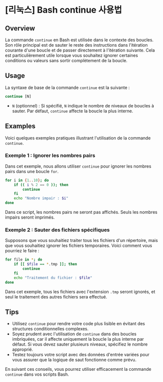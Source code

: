 # [리눅스] Bash continue 사용법

## Overview
La commande `continue` en Bash est utilisée dans le contexte des boucles. Son rôle principal est de sauter le reste des instructions dans l'itération courante d'une boucle et de passer directement à l'itération suivante. Cela est particulièrement utile lorsque vous souhaitez ignorer certaines conditions ou valeurs sans sortir complètement de la boucle.

## Usage
La syntaxe de base de la commande `continue` est la suivante :

```bash
continue [N]
```

- `N` (optionnel) : Si spécifié, `N` indique le nombre de niveaux de boucles à sauter. Par défaut, `continue` affecte la boucle la plus interne.

## Examples
Voici quelques exemples pratiques illustrant l'utilisation de la commande `continue`.

### Exemple 1 : Ignorer les nombres pairs
Dans cet exemple, nous allons utiliser `continue` pour ignorer les nombres pairs dans une boucle `for`.

```bash
for i in {1..10}; do
    if (( i % 2 == 0 )); then
        continue
    fi
    echo "Nombre impair : $i"
done
```
Dans ce script, les nombres pairs ne seront pas affichés. Seuls les nombres impairs seront imprimés.

### Exemple 2 : Sauter des fichiers spécifiques
Supposons que vous souhaitiez traiter tous les fichiers d'un répertoire, mais que vous souhaitiez ignorer les fichiers temporaires. Voici comment vous pourriez le faire :

```bash
for file in *; do
    if [[ $file == *.tmp ]]; then
        continue
    fi
    echo "Traitement du fichier : $file"
done
```
Dans cet exemple, tous les fichiers avec l'extension `.tmp` seront ignorés, et seul le traitement des autres fichiers sera effectué.

## Tips
- Utilisez `continue` pour rendre votre code plus lisible en évitant des structures conditionnelles complexes.
- Soyez prudent avec l'utilisation de `continue` dans des boucles imbriquées, car il affecte uniquement la boucle la plus interne par défaut. Si vous devez sauter plusieurs niveaux, spécifiez le nombre approprié.
- Testez toujours votre script avec des données d'entrée variées pour vous assurer que la logique de saut fonctionne comme prévu.

En suivant ces conseils, vous pourrez utiliser efficacement la commande `continue` dans vos scripts Bash.